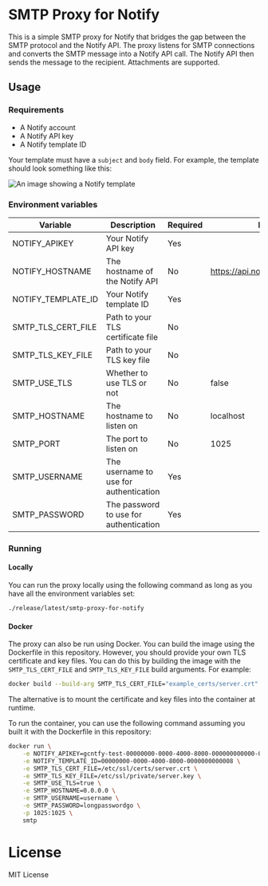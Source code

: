 # SMTP Proxy for Notify

This is a simple SMTP proxy for Notify that bridges the gap between the SMTP protocol and the Notify API. The proxy listens for SMTP connections and converts the SMTP message into a Notify API call. The Notify API then sends the message to the recipient. Attachments are supported.

## Usage

### Requirements

- A Notify account
- A Notify API key
- A Notify template ID

Your template must have a `subject` and `body` field. For example, the template should look something like this:

![An image showing a Notify template](https://github.com/cds-snc/smtp-proxy-for-notify/assets/867334/a868d28b-f4fb-4069-95ed-6fb11bbf5aae)

### Environment variables

| Variable | Description | Required | Default |
| --- | --- | --- | --- |
| NOTIFY_APIKEY | Your Notify API key | Yes | |
| NOTIFY_HOSTNAME | The hostname of the Notify API | No | https://api.notification.canada.ca |
| NOTIFY_TEMPLATE_ID | Your Notify template ID | Yes |  |
| SMTP_TLS_CERT_FILE | Path to your TLS certificate file | No | |
| SMTP_TLS_KEY_FILE | Path to your TLS key file | No | |
| SMTP_USE_TLS | Whether to use TLS or not | No | false |
| SMTP_HOSTNAME | The hostname to listen on | No | localhost |
| SMTP_PORT | The port to listen on | No | 1025 |
| SMTP_USERNAME | The username to use for authentication | Yes |
| SMTP_PASSWORD | The password to use for authentication | Yes |

### Running

#### Locally

You can run the proxy locally using the following command as long as you have all the environment variables set:

```bash
./release/latest/smtp-proxy-for-notify
```

#### Docker

The proxy can also be run using Docker. You can build the image using the Dockerfile in this repository. However, you should provide your own TLS certificate and key files. You can do this by building the image with the `SMTP_TLS_CERT_FILE` and `SMTP_TLS_KEY_FILE` build arguments. For example:

```bash
docker build --build-arg SMTP_TLS_CERT_FILE="example_certs/server.crt" --build-arg=SMTP_TLS_KEY_FILE="example_certs/server.key" -t smtp .
```

The alternative is to mount the certificate and key files into the container at runtime.

To run the container, you can use the following command assuming you built it with the Dockerfile in this repository:

```bash
docker run \
    -e NOTIFY_APIKEY=gcntfy-test-00000000-0000-4000-8000-000000000000-00000000-0000-4000-8000-0000000000000 \
    -e NOTIFY_TEMPLATE_ID=00000000-0000-4000-8000-0000000000008 \
    -e SMTP_TLS_CERT_FILE=/etc/ssl/certs/server.crt \
    -e SMTP_TLS_KEY_FILE=/etc/ssl/private/server.key \
    -e SMTP_USE_TLS=true \
    -e SMTP_HOSTNAME=0.0.0.0 \
    -e SMTP_USERNAME=username \
    -e SMTP_PASSWORD=longpasswordgo \
    -p 1025:1025 \
    smtp
```

# License

MIT License